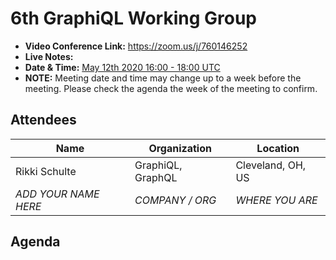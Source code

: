 # 6th GraphiQL Working Group

- **Video Conference Link:** https://zoom.us/j/760146252
- **Live Notes:**
- **Date & Time:** [May 12th 2020 16:00 - 18:00 UTC](https://www.timeanddate.com/worldclock/meetingdetails.html?year=2020&month=5&day=12&hour=16&min=0&sec=0&p1=224&p2=179&p3=136&p4=37&p5=239&p6=101&p7=152)
- **NOTE:** Meeting date and time may change up to a week before the meeting. Please check the agenda the week of the meeting to confirm.

## Attendees

<!-- NOTE: because we expect you to use github UI to do this, we ignore prettier for attendees and agenda section. this will prevent CI breakages. enjoy!-->
<!-- prettier-ignore-start -->

| Name                 | Organization      | Location          |
| -------------------- | ----------------- | ----------------- |
| Rikki Schulte        | GraphiQL, GraphQL | Cleveland, OH, US |
| _ADD YOUR NAME HERE_ | _COMPANY / ORG_   | _WHERE YOU ARE_   |

## Agenda


<!-- prettier-ignore-end -->
